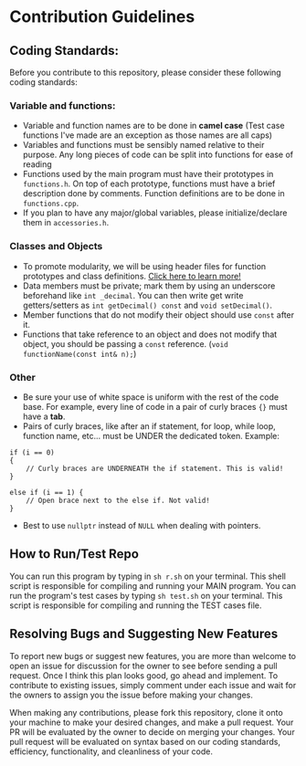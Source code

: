# Contribution Guidelines

## Coding Standards:

Before you contribute to this repository, please consider these following coding standards:

### Variable and functions:

- Variable and function names are to be done in **camel case** (Test case functions I've made are an exception as those names are all caps)
- Variables and functions must be sensibly named relative to their purpose. Any long pieces of code can be split into functions for ease of reading
- Functions used by the main program must have their prototypes in `functions.h`. On top of each prototype, functions must have a brief description done by comments. Function definitions are to be done in `functions.cpp`.
- If you plan to have any major/global variables, please initialize/declare them in `accessories.h`.

### Classes and Objects

- To promote modularity, we will be using header files for function prototypes and class definitions. [Click here to learn more!](https://www.learncpp.com/cpp-tutorial/class-code-and-header-files/#:~:text=Class%20definitions%20can%20be%20put,same%20name%20as%20the%20class.)
- Data members must be private; mark them by using an underscore beforehand like `int _decimal`. You can then write get write getters/setters as `int getDecimal() const` and `void setDecimal()`.
- Member functions that do not modify their object should use `const` after it.
- Functions that take reference to an object and does not modify that object, you should be passing a `const` reference.
  (`void functionName(const int& n);`)

### Other

- Be sure your use of white space is uniform with the rest of the code base. For example, every line of code in a pair of curly braces `{}` must have a **tab**.
- Pairs of curly braces, like after an if statement, for loop, while loop, function name, etc... must be UNDER the dedicated token. Example:

```
if (i == 0)
{
    // Curly braces are UNDERNEATH the if statement. This is valid!
}

else if (i == 1) {
    // Open brace next to the else if. Not valid!
}
```

- Best to use `nullptr` instead of `NULL` when dealing with pointers.

## How to Run/Test Repo

You can run this program by typing in `sh r.sh` on your terminal. This shell script is responsible for compiling
and running your MAIN program. You can run the program's test cases by typing `sh test.sh` on your terminal. This script is
responsible for compiling and running the TEST cases file.

## Resolving Bugs and Suggesting New Features

To report new bugs or suggest new features, you are more than welcome to open an issue for discussion for the owner to see before
sending a pull request. Once I think this plan looks good, go ahead and implement. To contribute to existing issues, simply comment under each issue and wait for the owners to assign you the issue before making your changes.

When making any contributions, please fork this repository, clone it onto your machine to make your desired changes, and make a pull request. Your PR will be evaluated by the owner to decide on merging your changes. Your pull request will be evaluated on syntax based on our coding standards, efficiency, functionality, and cleanliness of your code.
